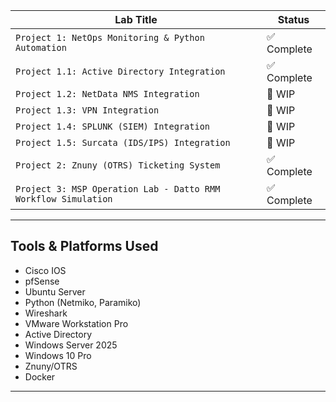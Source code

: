 | Lab Title                 | Status   |
|--------------------------|----------|
| `Project 1: NetOps Monitoring & Python Automation`          | ✅ Complete   |
| `Project 1.1: Active Directory Integration`          | ✅ Complete   |
| `Project 1.2: NetData NMS Integration`   | 🧩 WIP    |
| `Project 1.3: VPN Integration`   | 🧩 WIP    |
| `Project 1.4: SPLUNK (SIEM) Integration`   | 🧩 WIP    |
| `Project 1.5: Surcata (IDS/IPS) Integration`   | 🧩 WIP    |
| `Project 2: Znuny (OTRS) Ticketing System`          | ✅ Complete   |
| `Project 3: MSP Operation Lab - Datto RMM Workflow Simulation`   | ✅ Complete   |
---
## Tools & Platforms Used
- Cisco IOS
- pfSense
- Ubuntu Server
- Python (Netmiko, Paramiko)
- Wireshark
- VMware Workstation Pro
- Active Directory
- Windows Server 2025
- Windows 10 Pro
- Znuny/OTRS
- Docker
---
